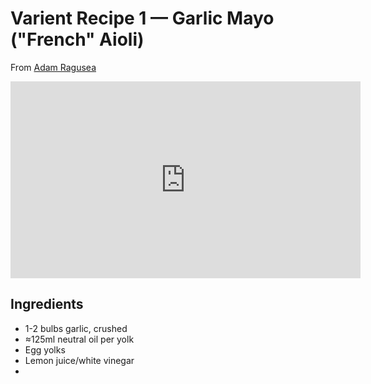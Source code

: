# Varient Recipe 1 — Garlic Mayo ("French" Aioli)

From [Adam Ragusea](https://www.youtube.com/watch?v=fqHqEGGz1tE) 

<iframe width="560" height="315" src="https://www.youtube.com/embed/fqHqEGGz1tE" title="YouTube video player" frameborder="0" allow="accelerometer; autoplay; clipboard-write; encrypted-media; gyroscope; picture-in-picture; web-share" allowfullscreen></iframe>

## Ingredients

- 1-2 bulbs garlic, crushed
- ≈125ml neutral oil per yolk
- Egg yolks
- Lemon juice/white vinegar
- 